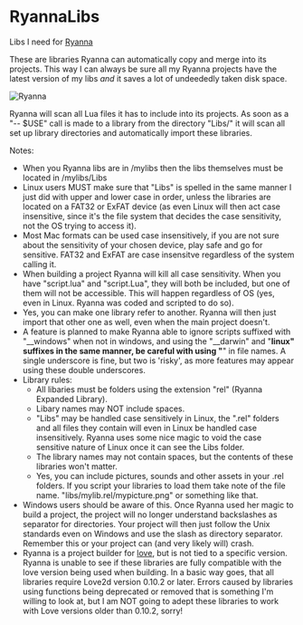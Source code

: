 # RyannaLibs

Libs I need for [Ryanna](https://github.com/TrickyGameTools/Ryanna)

These are libraries Ryanna can automatically copy and merge into its projects. This way I can always be sure all my Ryanna projects have the latest version of my libs *and* it saves a lot of undeededly taken disk space.

![Ryanna](http://tricky1975.github.io/63/icons/ryanna.png)


Ryanna will scan all Lua files it has to include into its projects. As soon as a "-- $USE" call is made to a library from the directory "Libs/" it will scan all set up library directories and automatically import these libraries.

Notes:
- When you Ryanna libs are in /mylibs then the libs themselves must be located in /mylibs/Libs
- Linux users MUST make sure that "Libs" is spelled in the same manner I just did with upper and lower case in order, unless the libraries are located on a FAT32 or ExFAT device (as even Linux will then act case insensitive, since it's the file system that decides the case sensitivity, not the OS trying to access it).
- Most Mac formats can be used case insensitively, if you are not sure about the sensitivity of your chosen device, play safe and go for sensitive. FAT32 and ExFAT are case insensitve regardless of the system calling it.
- When building a project Ryanna will kill all case sensitivity. When you have "script.lua" and "script.Lua", they will both be included, but one of them will not be accessible. This will happen regardless of OS (yes, even in Linux. Ryanna was coded and scripted to do so).
- Yes, you can make one library refer to another. Ryanna will then just import that other one as well, even when the main project doesn't.
- A feature is planned to make Ryanna able to ignore scripts suffixed with "__windows" when not in windows, and using the "__darwin" and "__linux" suffixes in the same manner, be careful with using "__" in file names. A single underscore is fine, but two is 'risky', as more features may appear using these double underscores.
- Library rules:
  - All libaries must be folders using the extension "rel" (Ryanna Expanded Library).
  - Libary names may NOT include spaces.
  - "Libs" may be handled case sensitively in Linux, the ".rel" folders and all files they contain will even in Linux be handled case insensitively. Ryanna uses some nice magic to void the case sensitive nature of Linux once it can see the Libs folder.
  - The library names may not contain spaces, but the contents of these libraries won't matter.
  - Yes, you can include pictures, sounds and other assets in your .rel folders. If you script your libraries to load them take note of the file name. "libs/mylib.rel/mypicture.png" or something like that.
- Windows users should be aware of this. Once Ryanna used her magic to build a project, the project will no longer understand backslashes as separator for directories. Your project will then just follow the Unix standards even on Windows and use the slash as directory separator. Remember this or your project can (and very likely will) crash.
- Ryanna is a project builder for [love](http://love2d.org), but is not tied to a specific version. Ryanna is unable to see if these libraries are fully compatible with the love version being used when building. In a basic way goes, that all libraries require Love2d version 0.10.2 or later. Errors caused by libraries using functions being deprecated or removed that is something I'm willing to look at, but I am NOT going to adept these libraries to work with Love versions older than 0.10.2, sorry!

